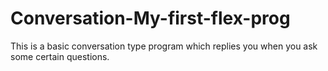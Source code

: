# Conversation-My-first-flex-prog
This is a basic conversation type program which replies you when you ask some certain questions.
